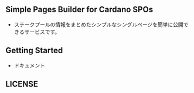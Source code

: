 ## Simple Pages Builder for Cardano SPOs

- ステークプールの情報をまとめたシンプルなシングルページを簡単に公開できるサービスです。

## Getting Started

- ドキュメント

## LICENSE
